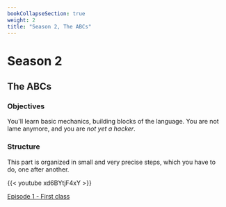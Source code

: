 ```yaml
---
bookCollapseSection: true
weight: 2
title: "Season 2, The ABCs"
---
```


# Season 2
## The ABCs

### Objectives

You'll learn basic mechanics, building blocks of the language. You are not lame anymore, and you are *not yet a hacker*.

### Structure

This part is organized in small and very precise steps, which you have to do, one after another. 

{{< youtube xd6BYtjF4xY >}}

[Episode 1 - First class](./episode_1/)
